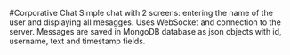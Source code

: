 #Corporative Chat 
Simple chat with 2 screens: entering the name of the user and displaying all mesagges. Uses WebSocket and connection to the server.
Messages are saved in MongoDB database as json objects with id, username, text and timestamp fields.
 
